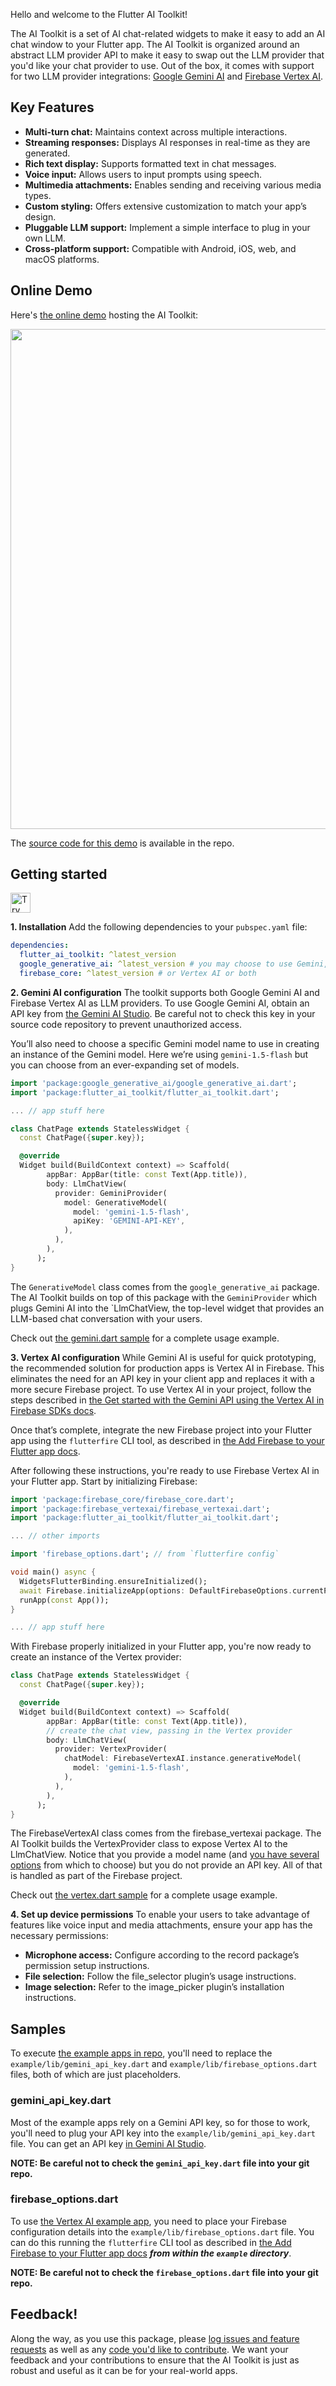 Hello and welcome to the Flutter AI Toolkit!

The AI Toolkit is a set of AI chat-related widgets to make it easy to add an AI
chat window to your Flutter app. The AI Toolkit is organized around an abstract
LLM provider API to make it easy to swap out the LLM provider that you'd like
your chat provider to use. Out of the box, it comes with support for two LLM
provider integrations: [Google Gemini AI](https://ai.google.dev/gemini-api/docs)
and [Firebase Vertex AI](https://firebase.google.com/docs/vertex-ai).

## Key Features
* **Multi-turn chat:** Maintains context across multiple interactions.  
* **Streaming responses:** Displays AI responses in real-time as they are generated.  
* **Rich text display:** Supports formatted text in chat messages.  
* **Voice input:** Allows users to input prompts using speech.  
* **Multimedia attachments:** Enables sending and receiving various media types.  
* **Custom styling:** Offers extensive customization to match your app’s design.  
* **Pluggable LLM support:** Implement a simple interface to plug in your own LLM.  
* **Cross-platform support:** Compatible with Android, iOS, web, and macOS platforms.

## Online Demo
Here's [the online demo](https://flutter-ai-toolkit-examp-60bad.web.app/) hosting the AI Toolkit:

<img src="https://raw.githubusercontent.com/flutter/ai/refs/heads/main/README/screenshot.png" height="800"/>

The [source code for this demo](https://github.com/flutter/ai/blob/main/example/lib/demo/demo.dart) is available in the repo.

## Getting started

<a href="https://idx.google.com/new?template=https%3A%2F%2Fgithub.com%2Fflutter%2Fai">
  <picture>
    <source
      media="(prefers-color-scheme: dark)"
      srcset="https://cdn.idx.dev/btn/try_light_32.svg">
    <source
      media="(prefers-color-scheme: light)"
      srcset="https://cdn.idx.dev/btn/try_dark_32.svg">
    <img
      height="32"
      alt="Try in IDX"
      src="https://cdn.idx.dev/btn/try_purple_32.svg">
  </picture>
</a>

**1. Installation**
Add the following dependencies to your `pubspec.yaml` file:

```yaml
dependencies:
  flutter_ai_toolkit: ^latest_version
  google_generative_ai: ^latest_version # you may choose to use Gemini,
  firebase_core: ^latest_version # or Vertex AI or both
```
**2. Gemini AI configuration**
The toolkit supports both Google Gemini AI and Firebase Vertex AI as LLM providers. To use Google Gemini AI, obtain an API key from [the Gemini AI Studio](https://aistudio.google.com/app/apikey). Be careful not to check this key in your source code repository to prevent unauthorized access.

You’ll also need to choose a specific Gemini model name to use in creating an instance of the Gemini model. Here we’re using `gemini-1.5-flash` but you can choose from an ever-expanding set of models.

```dart
import 'package:google_generative_ai/google_generative_ai.dart';
import 'package:flutter_ai_toolkit/flutter_ai_toolkit.dart';

... // app stuff here

class ChatPage extends StatelessWidget {
  const ChatPage({super.key});

  @override
  Widget build(BuildContext context) => Scaffold(
        appBar: AppBar(title: const Text(App.title)),
        body: LlmChatView(
          provider: GeminiProvider(
            model: GenerativeModel(
              model: 'gemini-1.5-flash',
              apiKey: 'GEMINI-API-KEY',
            ),
          ),
        ),
      );
}
```

The `GenerativeModel` class comes from the `google_generative_ai` package. The AI Toolkit builds on top of this package with the `GeminiProvider` which plugs Gemini AI into the `LlmChatView, the top-level widget that provides an LLM-based chat conversation with your users.

Check out [the gemini.dart sample](https://github.com/flutter/ai/blob/main/example/lib/gemini/gemini.dart) for a complete usage example.

**3. Vertex AI configuration**
While Gemini AI is useful for quick prototyping, the recommended solution for production apps is Vertex AI in Firebase. This eliminates the need for an API key in your client app and replaces it with a more secure Firebase project. To use Vertex AI in your project, follow the steps described in [the Get started with the Gemini API using the Vertex AI in Firebase SDKs docs](https://firebase.google.com/docs/vertex-ai/get-started?platform=flutter).

Once that’s complete, integrate the new Firebase project into your Flutter app using the `flutterfire` CLI tool, as described in [the Add Firebase to your Flutter app docs](https://firebase.google.com/docs/flutter/setup).

After following these instructions, you're ready to use Firebase Vertex AI in your Flutter app. Start by initializing Firebase:

```dart
import 'package:firebase_core/firebase_core.dart';
import 'package:firebase_vertexai/firebase_vertexai.dart';
import 'package:flutter_ai_toolkit/flutter_ai_toolkit.dart';

... // other imports

import 'firebase_options.dart'; // from `flutterfire config`

void main() async {
  WidgetsFlutterBinding.ensureInitialized();
  await Firebase.initializeApp(options: DefaultFirebaseOptions.currentPlatform);
  runApp(const App());
}

... // app stuff here
```

With Firebase properly initialized in your Flutter app, you're now ready to create an instance of the Vertex provider:

```dart
class ChatPage extends StatelessWidget {
  const ChatPage({super.key});

  @override
  Widget build(BuildContext context) => Scaffold(
        appBar: AppBar(title: const Text(App.title)),
        // create the chat view, passing in the Vertex provider
        body: LlmChatView(
          provider: VertexProvider(
            chatModel: FirebaseVertexAI.instance.generativeModel(
              model: 'gemini-1.5-flash',
            ),
          ),
        ),
      );
}
```

The FirebaseVertexAI class comes from the firebase_vertexai package. The AI Toolkit builds the VertexProvider class to expose Vertex AI to the LlmChatView. Notice that you provide a model name (and [you have several options](https://firebase.google.com/docs/vertex-ai/gemini-models#available-model-names) from which to choose) but you do not provide an API key. All of that is handled as part of the Firebase project.

Check out [the vertex.dart sample](https://github.com/flutter/ai/blob/main/example/lib/vertex/vertex.dart) for a complete usage example.

**4. Set up device permissions**
To enable your users to take advantage of features like voice input and media attachments, ensure your app has the necessary permissions:
- **Microphone access:** Configure according to the record package’s permission setup instructions.
- **File selection:** Follow the file_selector plugin’s usage instructions.
- **Image selection:** Refer to the image_picker plugin’s installation instructions.

## Samples
To execute [the example apps in repo](https://github.com/flutter/ai/tree/main/example/lib), you'll need to replace the `example/lib/gemini_api_key.dart` and `example/lib/firebase_options.dart` files, both of which are just placeholders.

### gemini_api_key.dart
Most of the example apps rely on a Gemini API key, so for those to work, you'll need to plug your API key into the `example/lib/gemini_api_key.dart` file. You can get an API key [in Gemini AI Studio](https://aistudio.google.com/app/apikey).

**NOTE: Be careful not to check the `gemini_api_key.dart` file into your git repo.**

### firebase_options.dart
To use [the Vertex AI example app](https://github.com/flutter/ai/blob/main/example/lib/vertex/vertex.dart), you need to place your Firebase configuration details into the `example/lib/firebase_options.dart` file. You can do this running the `flutterfire` CLI tool as described in [the Add Firebase to your Flutter app docs](https://firebase.google.com/docs/flutter/setup) ***from within the `example` directory***.

**NOTE: Be careful not to check the `firebase_options.dart` file into your git repo.**

## Feedback!
Along the way, as you use this package, please [log issues and feature requests](https://github.com/flutter/ai/issues) as well as any [code you'd like to contribute](https://github.com/flutter/ai/pulls). We want your feedback and your contributions to ensure that the AI Toolkit is just as robust and useful as it can be for your real-world apps.
